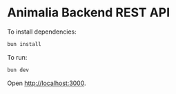 # Animalia Backend REST API

To install dependencies:

```sh
bun install
```

To run:

```sh
bun dev
```

Open <http://localhost:3000>.
